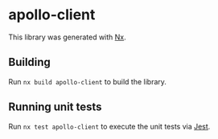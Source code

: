 # apollo-client

This library was generated with [Nx](https://nx.dev).

## Building

Run `nx build apollo-client` to build the library.

## Running unit tests

Run `nx test apollo-client` to execute the unit tests via [Jest](https://jestjs.io).
